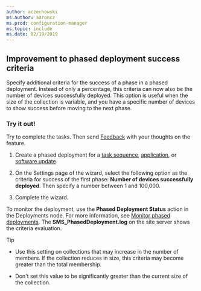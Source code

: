 ```yaml
---
author: aczechowski
ms.author: aaroncz
ms.prod: configuration-manager
ms.topic: include
ms.date: 02/19/2019
---
```


## <a name="bkmk_pod"></a> Improvement to phased deployment success criteria
<!--3555946-->

Specify additional criteria for the success of a phase in a phased deployment. Instead of only a percentage, this criteria can now also be the number of devices successfully deployed. This option is useful when the size of the collection is variable, and you have a specific number of devices to show success before moving to the next phase.


### Try it out!

Try to complete the tasks. Then send [Feedback](/sccm/core/understand/find-help#product-feedback) with your thoughts on the feature.

1. Create a phased deployment for a [task sequence](/sccm/osd/deploy-use/create-phased-deployment-for-task-sequence), [application](/sccm/osd/deploy-use/create-phased-deployment-for-task-sequence?toc=/sccm/app/toc.json&bc=/sccm/app/breadcrumb/toc.json), or [software update](/sccm/osd/deploy-use/create-phased-deployment-for-task-sequence?toc=/sccm/sum/toc.json&bc=/sccm/sum/breadcrumb/toc.json).  

2. On the Settings page of the wizard, select the following option as the criteria for success of the first phase: **Number of devices successfully deployed**. Then specify a number between 1 and 100,000.  

3. Complete the wizard.  

To monitor the deployment, use the **Phased Deployment Status** action in the Deployments node. For more information, see [Monitor phased deployments](/sccm/osd/deploy-use/manage-monitor-phased-deployments#bkmk_monitor). The **SMS_PhasedDeployment.log** on the site server shows the criteria evaluation.

> [!Tip]  
> - Use this setting on collections that may increase in the number of members. If the collection reduces in size, this criteria may become greater than the total membership. 
> 
> - Don't set this value to be significantly greater than the current size of the collection.  

